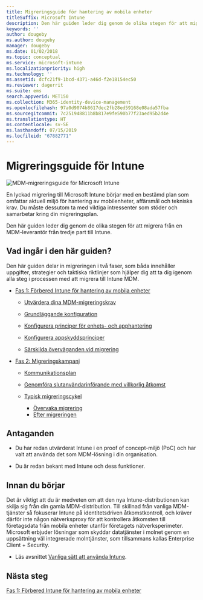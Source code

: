 ```yaml
---
title: Migreringsguide för hantering av mobila enheter
titleSuffix: Microsoft Intune
description: Den här guiden leder dig genom de olika stegen för att migrera från en MDM-leverantör från tredje part till Microsoft Intune.
keywords: ''
author: dougeby
ms.author: dougeby
manager: dougeby
ms.date: 01/02/2018
ms.topic: conceptual
ms.service: microsoft-intune
ms.localizationpriority: high
ms.technology: ''
ms.assetid: dcfc21f9-1bcd-4371-a46d-f2e18154ec50
ms.reviewer: dagerrit
ms.suite: ems
search.appverid: MET150
ms.collection: M365-identity-device-management
ms.openlocfilehash: 97a0d9074b8617dec2fb28ed59168e08ada57fba
ms.sourcegitcommit: 7c251948811b8b817e9fe590b77f23aed95b2d4e
ms.translationtype: HT
ms.contentlocale: sv-SE
ms.lasthandoff: 07/15/2019
ms.locfileid: "67882771"
---
```

# <a name="intune-migration-guide"></a>Migreringsguide för Intune

![MDM-migreringsguide för Microsoft Intune](./media/MDM-migration-guide-art.PNG)

En lyckad migrering till Microsoft Intune börjar med en bestämd plan som omfattar aktuell miljö för hantering av mobilenheter, affärsmål och tekniska krav. Du måste dessutom ta med viktiga intressenter som stöder och samarbetar kring din migreringsplan.

Den här guiden leder dig genom de olika stegen för att migrera från en MDM-leverantör från tredje part till Intune.

## <a name="whats-included-in-this-guide"></a>Vad ingår i den här guiden?

Den här guiden delar in migreringen i två faser, som båda innehåller uppgifter, strategier och taktiska riktlinjer som hjälper dig att ta dig igenom alla steg i processen med att migrera till Intune MDM.

- [Fas 1: Förbered Intune för hantering av mobila enheter](migration-guide-prepare.md)

  - [Utvärdera dina MDM-migreringskrav](migration-guide-prepare.md#assess-mdm-requirements)

  - [Grundläggande konfiguration](migration-guide-setup.md)

  - [Konfigurera principer för enhets- och apphantering](migration-guide-configure-policies.md)

  - [Konfigurera appskyddsprinciper](migration-guide-app-protection-policies.md)

  - [Särskilda överväganden vid migrering](migration-guide-considerations.md)

- [Fas 2: Migreringskampanj](migration-guide-campaign.md)

  - [Kommunikationsplan](migration-guide-communication-plan.md)

  - [Genomföra slutanvändarinförande med villkorlig åtkomst](migration-guide-drive-adoption.md)

  - [Typisk migreringscykel](migration-guide-cycle.md)
    - [Övervaka migrering](migration-guide-cycle.md#monitoring-migration)
    - [Efter migreringen](migration-guide-cycle.md#post-migration)

## <a name="assumptions"></a>Antaganden

- Du har redan utvärderat Intune i en proof of concept-miljö (PoC) och har valt att använda det som MDM-lösning i din organisation.

- Du är redan bekant med Intune och dess funktioner.

## <a name="before-you-begin"></a>Innan du börjar

Det är viktigt att du är medveten om att den nya Intune-distributionen kan skilja sig från din gamla MDM-distribution. Till skillnad från vanliga MDM-tjänster så fokuserar Intune på identitetsdriven åtkomstkontroll, och kräver därför inte någon nätverksproxy för att kontrollera åtkomsten till företagsdata från mobila enheter utanför företagets nätverksperimeter. Microsoft erbjuder lösningar som skyddar datatjänster i molnet genom en uppsättning väl integrerade molntjänster, som tillsammans kallas Enterprise Client + Security.

- Läs avsnittet [Vanliga sätt att använda Intune](common-scenarios.md).

## <a name="next-steps"></a>Nästa steg

[Fas 1: Förbered Intune för hantering av mobila enheter](migration-guide-prepare.md)
